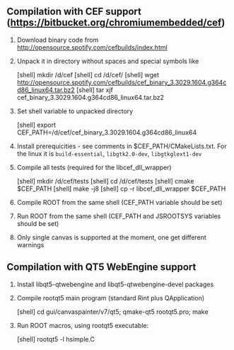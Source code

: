 ## Compilation with CEF support (https://bitbucket.org/chromiumembedded/cef)     

1. Download binary code from http://opensource.spotify.com/cefbuilds/index.html

2. Unpack it in directory without spaces and special symbols like
  
     [shell] mkdir /d/cef
     [shell] cd /d/cef/
     [shell] wget http://opensource.spotify.com/cefbuilds/cef_binary_3.3029.1604.g364cd86_linux64.tar.bz2
     [shell] tar xjf cef_binary_3.3029.1604.g364cd86_linux64.tar.bz2  

3. Set shell variable to unpacked directory
  
     [shell] export CEF_PATH=/d/cef/cef_binary_3.3029.1604.g364cd86_linux64
     
4. Install prerequicities - see comments in $CEF_PATH/CMakeLists.txt. 
   For the linux it is `build-essential`, `libgtk2.0-dev`, `libgtkglext1-dev`

5. Compile all tests (required for the libcef_dll_wrapper)
     
     [shell] mkdir /d/cef/tests
     [shell] cd /d/cef/tests
     [shell] cmake $CEF_PATH
     [shell] make -j8
     [shell] cp -r libcef_dll_wrapper $CEF_PATH

6. Compile ROOT from the same shell (CEF_PATH variable should be set)

7. Run ROOT from the same shell (CEF_PATH and JSROOTSYS variables should be set)

8. Only single canvas is supported at the moment, one get different warnings       



## Compilation with QT5 WebEngine support

1. Install libqt5-qtwebengine and libqt5-qtwebengine-devel packages

2. Compile rootqt5 main program (standard Rint plus QApplication)
  
     [shell] cd gui/canvaspainter/v7/qt5; qmake-qt5 rootqt5.pro; make     

3. Run ROOT macros, using rootqt5 executable:

     [shell] rootqt5 -l hsimple.C
     

     